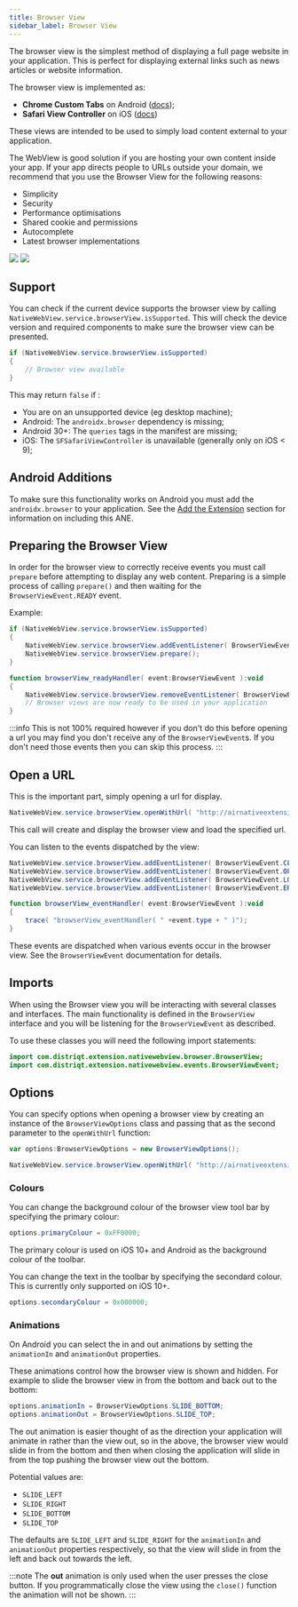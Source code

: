```yaml
---
title: Browser View
sidebar_label: Browser View
---
```


The browser view is the simplest method of displaying a full page website in your application.
This is perfect for displaying external links such as news articles or website information.

The browser view is implemented as:

- **Chrome Custom Tabs** on Android ([docs](https://developer.chrome.com/multidevice/android/customtabs));
- **Safari View Controller** on iOS ([docs](https://developer.apple.com/reference/safariservices/sfsafariviewcontroller))

These views are intended to be used to simply load content external to your application.


The WebView is good solution if you are hosting your own content inside your app. 
If your app directs people to URLs outside your domain, we recommend that you use 
the Browser View for the following reasons:
 
- Simplicity
- Security
- Performance optimisations
- Shared cookie and permissions
- Autocomplete
- Latest browser implementations


![](images/nativewebview_android_browserview.gif)
![](images/nativewebview_ios_browserview.gif)



## Support 

You can check if the current device supports the browser view by calling `NativeWebView.service.browserView.isSupported`. This will check the device version and required components to make sure the browser view can be presented.

```actionscript
if (NativeWebView.service.browserView.isSupported)
{
	// Browser view available
}
```

This may return `false` if :
- You are on an unsupported device (eg desktop machine);
- Android: The `androidx.browser` dependency is missing;
- Android 30+: The `queries` tags in the manifest are missing;
- iOS: The `SFSafariViewController` is unavailable (generally only on iOS < 9);


## Android Additions

To make sure this functionality works on Android you must add the `androidx.browser` to your application. See the [Add the Extension](add-the-extension) section for information on including this ANE.



## Preparing the Browser View

In order for the browser view to correctly receive events you must call `prepare` before attempting to display any web content. Preparing is a simple process of calling `prepare()` and then waiting for the `BrowserViewEvent.READY` event. 


Example:

```actionscript
if (NativeWebView.service.browserView.isSupported)
{
	NativeWebView.service.browserView.addEventListener( BrowserViewEvent.READY, browserView_readyHandler );
	NativeWebView.service.browserView.prepare();
}

function browserView_readyHandler( event:BrowserViewEvent ):void
{
	NativeWebView.service.browserView.removeEventListener( BrowserViewEvent.READY, browserView_readyHandler );
	// Browser views are now ready to be used in your application
}
```

:::info 
This is not 100% required however if you don't do this before opening a url you may 
find you don't receive any of the `BrowserViewEvent`s. If you don't need those 
events then you can skip this process.
:::



## Open a URL

This is the important part, simply opening a url for display.

```actionscript
NativeWebView.service.browserView.openWithUrl( "http://airnativeextensions.com" );
```

This call will create and display the browser view and load the specified url.

You can listen to the events dispatched by the view:

```actionscript
NativeWebView.service.browserView.addEventListener( BrowserViewEvent.CLOSED, browserView_eventHandler );
NativeWebView.service.browserView.addEventListener( BrowserViewEvent.OPENED, browserView_eventHandler );
NativeWebView.service.browserView.addEventListener( BrowserViewEvent.LOADED, browserView_eventHandler );
NativeWebView.service.browserView.addEventListener( BrowserViewEvent.ERROR, browserView_eventHandler );

function browserView_eventHandler( event:BrowserViewEvent ):void
{
	trace( "browserView_eventHandler( " +event.type + " )");
}
```

These events are dispatched when various events occur in the browser view. See the `BrowserViewEvent` 
documentation for details.



## Imports

When using the Browser view you will be interacting with several classes and interfaces. 
The main functionality is defined in the `BrowserView` interface and you will be listening 
for the `BrowserViewEvent` as described.

To use these classes you will need the following import statements:

```actionscript
import com.distriqt.extension.nativewebview.browser.BrowserView;
import com.distriqt.extension.nativewebview.events.BrowserViewEvent;
```



## Options 

You can specify options when opening a browser view by creating an instance of the `BrowserViewOptions` class and passing that as the second parameter to the `openWithUrl` function:

```actionscript
var options:BrowserViewOptions = new BrowserViewOptions();

NativeWebView.service.browserView.openWithUrl( "http://airnativeextensions.com", options );
```


### Colours

You can change the background colour of the browser view tool bar by specifying the primary colour:

```actionscript
options.primaryColour = 0xFF0000;
```

The primary colour is used on iOS 10+ and Android as the background colour of the toolbar.


You can change the text in the toolbar by specifying the secondard colour. This is currently only supported on iOS 10+.

```actionscript
options.secondaryColour = 0x000000;
```



### Animations

On Android you can select the in and out animations by setting the `animationIn` and `animationOut` properties.

These animations control how the browser view is shown and hidden. For example to slide the browser view in from the bottom and back out to the bottom:

```actionscript
options.animationIn = BrowserViewOptions.SLIDE_BOTTOM;
options.animationOut = BrowserViewOptions.SLIDE_TOP;
```

The out animation is easier thought of as the direction your application will animate in rather than the view out, so in the above, the browser view would slide in from the bottom and then when closing the application will slide in from the top pushing the browser view out the bottom.


Potential values are:

- `SLIDE_LEFT`
- `SLIDE_RIGHT`
- `SLIDE_BOTTOM`
- `SLIDE_TOP`

The defaults are `SLIDE_LEFT` and `SLIDE_RIGHT` for the `animationIn` and `animationOut` properties respectively, so that the view will slide in from the left and back out towards the left.

:::note
The **out** animation is only used when the user presses the close button. If you programmatically close the view using the `close()` function the animation will not be shown.
:::

